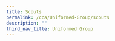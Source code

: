```yaml
---
title: Scouts
permalink: /cca/Uniformed-Group/scouts
description: ""
third_nav_title: Uniformed Group
---
```


